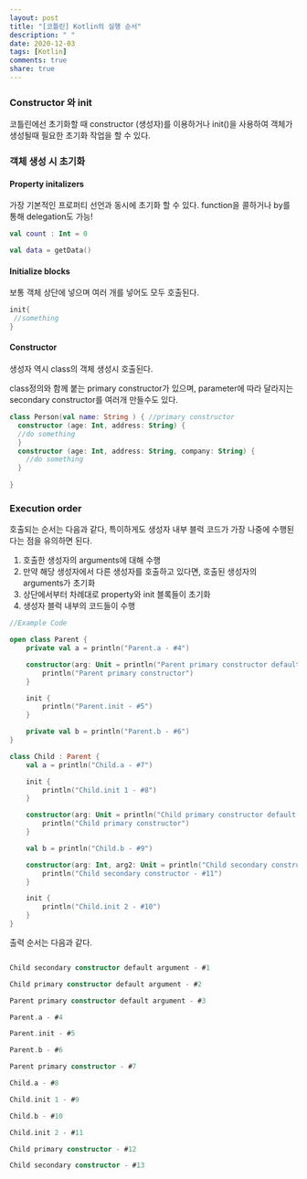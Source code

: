 ```yaml
---
layout: post
title: "[코틀린] Kotlin의 실행 순서"
description: " "
date: 2020-12-03
tags: [Kotlin]
comments: true
share: true
---
```



### Constructor 와 init

코틀린에선 초기화할 때 constructor (생성자)를 이용하거나 init()을 사용하여 객체가 생성될때 필요한 초기화 작업을 할 수 있다.


### 객체 생성 시 초기화


#### Property initalizers

 가장 기본적인 프로퍼티 선언과 동시에 초기화 할 수 있다. function을 콜하거나 by를 통해 delegation도 가능!
 
```kotlin
val count : Int = 0

val data = getData()
```

#### Initialize blocks

 보통 객체 상단에 넣으며 여러 개를 넣어도 모두 호출된다.
 
```kotlin
init{
 //something
}

```


#### Constructor

 생성자 역시 class의 객체 생성시 호출된다.

class정의와 함께 붙는 primary constructor가 있으며, parameter에 따라 달라지는 secondary constructor를 여러개 만들수도 있다.
 
```kotlin
class Person(val name: String ) { //primary constructor
  constructor (age: Int, address: String) { 
  //do something 
  }
  constructor (age: Int, address: String, company: String) {
    //do something
  } 
   
}
```


### Execution order

호출되는 순서는 다음과 같다, 특이하게도 생성자 내부 블럭 코드가 가장 나중에 수행된다는 점을 유의하면 된다.

1. 호출한 생성자의 arguments에 대해 수행
2. 만약 해당 생성자에서 다른 생성자를 호출하고 있다면, 호출된 생성자의 arguments가 초기화
3. 상단에서부터 차례대로 property와 init 블록들이 초기화
4. 생성자 블럭 내부의 코드들이 수행


```kotlin
//Example Code

open class Parent {
    private val a = println("Parent.a - #4")

    constructor(arg: Unit = println("Parent primary constructor default argument - #3")) {
        println("Parent primary constructor")
    }

    init {
        println("Parent.init - #5")
    }

    private val b = println("Parent.b - #6")
}

class Child : Parent {
    val a = println("Child.a - #7")

    init {
        println("Child.init 1 - #8")
    }

    constructor(arg: Unit = println("Child primary constructor default argument - #2")) : super() {
        println("Child primary constructor")
    }

    val b = println("Child.b - #9")

    constructor(arg: Int, arg2: Unit = println("Child secondary constructor default argument - #1")) : this() {
        println("Child secondary constructor - #11")
    }

    init {
        println("Child.init 2 - #10")
    }
}

```

출력 순서는 다음과 같다.

```kotlin

Child secondary constructor default argument - #1

Child primary constructor default argument - #2

Parent primary constructor default argument - #3

Parent.a - #4

Parent.init - #5

Parent.b - #6

Parent primary constructor - #7

Child.a - #8

Child.init 1 - #9

Child.b - #10

Child.init 2 - #11

Child primary constructor - #12

Child secondary constructor - #13

```